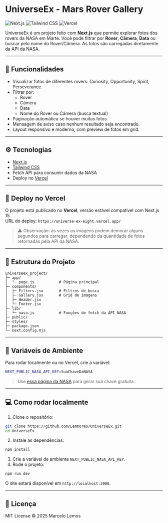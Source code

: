 # UniverseEx - Mars Rover Gallery

![Next.js](https://img.shields.io/badge/Next.js-13.5.2-blue) ![Tailwind CSS](https://img.shields.io/badge/Tailwind_CSS-v3.3.4-green) ![Vercel](https://img.shields.io/badge/Vercel-Deployed-black)

UniverseEx é um projeto feito com **Next.js** que permite explorar fotos dos rovers da NASA em Marte. Você pode filtrar por **Rover**, **Câmera**, **Data** ou buscar pelo nome do Rover/Câmera. As fotos são carregadas diretamente da API da NASA.

---

## 🌌 Funcionalidades

- Visualizar fotos de diferentes rovers: Curiosity, Opportunity, Spirit, Perseverance.
- Filtrar por:
  - Rover  
  - Câmera  
  - Data  
  - Nome do Rover ou Câmera (busca textual)
- Paginação automática se houver muitas fotos.
- Mensagem de aviso caso nenhum resultado seja encontrado.
- Layout responsivo e moderno, com preview de fotos em grid.

---

## ⚙️ Tecnologias

- [Next.js](https://nextjs.org/)  
- [Tailwind CSS](https://tailwindcss.com/)  
- Fetch API para consumir dados da NASA  
- Deploy no [Vercel](https://vercel.com/)

---

## 🚀 Deploy no Vercel

O projeto está publicado no **Vercel**, versão estável compatível com Next.js 15.  
URL do deploy: `https://universe-ex-eight.vercel.app/` 

> ⚠️ Observação: às vezes as imagens podem demorar alguns segundos para carregar, dependendo da quantidade de fotos retornadas pela API da NASA.

---

## 📁 Estrutura do Projeto

```
universeex_project/
├─ app/
│  └─ page.js           # Página principal
├─ components/
│  ├─ Filters.jsx       # Filtros de busca
│  ├─ Gallery.jsx       # Grid de imagens
│  ├─ Header.jsx
│  └─ Footer.jsx
├─ lib/
│  └─ nasa.js           # Funções de fetch da API NASA
├─ public/
├─ styles/
├─ package.json
└─ next.config.mjs
```

---

## 🔑 Variáveis de Ambiente

Para rodar localmente ou no Vercel, crie a variável:

```bash
NEXT_PUBLIC_NASA_API_KEY=SuaChaveDaNASA
```

> Use [essa página da NASA](https://api.nasa.gov/) para gerar sua chave gratuita.

---

## 💻 Como rodar localmente

1. Clone o repositório:

```bash
git clone https://github.com/Lemmores/UniverseEx.git
cd UniverseEx
```

2. Instale as dependências:

```bash
npm install
```

3. Crie a variável de ambiente `NEXT_PUBLIC_NASA_API_KEY`.  
4. Rode o projeto:

```bash
npm run dev
```

O site estará disponível em `http://localhost:3000`.

---

## 📜 Licença

MIT License © 2025 Marcelo Lemos
